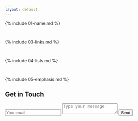 ```yaml
---
layout: default
---
```


{% include 01-name.md %}

<br>

{% include 03-links.md %}

<br>

{% include 04-lists.md %}

<br>

{% include 05-emphasis.md %}

<html>
<div id="contact">
        <h2>Get in Touch</h2>
        <div id="contact-form">
                <form action="https://formspree.io/xjvajvzr" method="POST">
                <input type="hidden" name="_subject" value="Contact request from personal website" />
                <input type="email" name="_replyto" placeholder="Your email" required>
                <textarea name="message" placeholder="Type your message" required></textarea>
                <button type="submit">Send</button>
            </form>
        </div>
    </div>
</html>

<!DOCTYPE html PUBLIC "-//W3C//DTD XHTML 1.0 Transitional//EN" "http://www.w3.org/TR/xhtml1/DTD/xhtml1-transitional.dtd">
<html xmlns="http://www.w3.org/1999/xhtml">
<head>
    <title></title>
    <style type="text/css">
        .highlighted
        {
            background-color: yellow;
        }
        .highlight
        {
            background-color: #fff34d;
            -moz-border-radius: 5px; /* FF1+ */
            -webkit-border-radius: 5px; /* Saf3-4 */
            border-radius: 5px; /* Opera 10.5, IE 9, Saf5, Chrome */
            -moz-box-shadow: 0 1px 4px rgba(0, 0, 0, 0.7); /* FF3.5+ */
            -webkit-box-shadow: 0 1px 4px rgba(0, 0, 0, 0.7); /* Saf3.0+, Chrome */
            box-shadow: 0 1px 4px rgba(0, 0, 0, 0.7); /* Opera 10.5+, IE 9.0 */
        }
        .highlight
        {
            padding: 1px 4px;
            margin: 0 -4px;
        }
    </style>
    <script src="https://ajax.googleapis.com/ajax/libs/jquery/1.11.1/jquery.min.js" type="text/javascript"></script>
    <script type="text/javascript">
        function searchAndHighlight(searchTerm, selector) {
            if (searchTerm) {               
                var selector = selector || "#realTimeContents"; //use body as selector if none provided
                var searchTermRegEx = new RegExp(searchTerm, "ig");
                var matches = $(selector).text().match(searchTermRegEx);
                if (matches != null && matches.length > 0) {
                    $('.highlighted').removeClass('highlighted'); //Remove old search highlights 
 
                    //Remove the previous matches
                    $span = $('#realTimeContents span');
                    $span.replaceWith($span.html());
 
                    if (searchTerm === "&") {
                        searchTerm = "&amp;";
                        searchTermRegEx = new RegExp(searchTerm, "ig");
                    }
                    $(selector).html($(selector).html().replace(searchTermRegEx, "<span class='match'>" + searchTerm + "</span>"));
                    $('.match:first').addClass('highlighted');
 
                    var i = 0;
 
                    $('.next_h').off('click').on('click', function () {
                        i++;
 
                        if (i >= $('.match').length) i = 0;
 
                        $('.match').removeClass('highlighted');
                        $('.match').eq(i).addClass('highlighted');
                        $('.ui-mobile-viewport').animate({
                            scrollTop: $('.match').eq(i).offset().top
                        }, 300);
                    });
                    $('.previous_h').off('click').on('click', function () {
 
                        i--;
 
                        if (i < 0) i = $('.match').length - 1;
 
                        $('.match').removeClass('highlighted');
                        $('.match').eq(i).addClass('highlighted');
                        $('.ui-mobile-viewport').animate({
                            scrollTop: $('.match').eq(i).offset().top
                        }, 300);
                    });
 
 
 
 
                    if ($('.highlighted:first').length) { //if match found, scroll to where the first one appears
                        $(window).scrollTop($('.highlighted:first').position().top);
                    }
                    return true;
                }
            }
            return false;
        }
 
        $(document).on('click', '.searchButtonClickText_h', function (event) {
 
            $(".highlighted").removeClass("highlighted").removeClass("match");
            if (!searchAndHighlight($('.textSearchvalue_h').val())) {
                alert("No results found");
            }
 
 
        });
    </script>
</head>
<body>
    <div class="searchContend_h">
        <div class="ui-grid-c">
            <div class="ui-block-a">
                <input name="text-12" id="text-12" value="" type="text" class="textSearchvalue_h" />
            </div>
            <div class="ui-block-b">
                <a href="#" class="searchButtonClickText_h">Search</a>
            </div>
            <div class="ui-block-c">
                <a href="#" class="next_h">Next</a>
            </div>
            <div class="ui-block-d">
                <a href="#" class="previous_h">Previous</a>
            </div>
        </div>
    </div>
</body>
</html>
